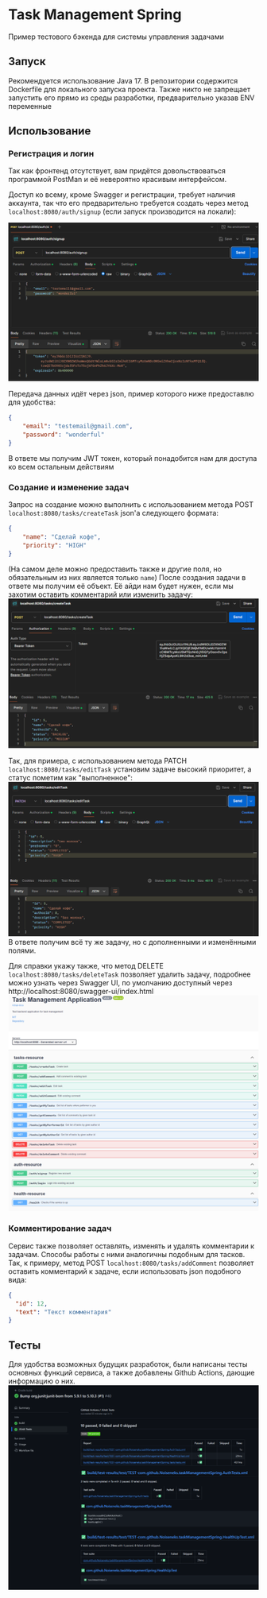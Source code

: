 # Task Management Spring

Пример тестового бэкенда для системы управления задачами

## Запуск
Рекомендуется использование Java 17. В репозитории содержится Dockerfile для локального запуска проекта. 
Также никто не запрещает запустить его прямо из среды разработки, предварительно указав ENV переменные

## Использование
### Регистрация и логин
Так как фронтенд отсутствует, вам придётся довольствоваться программой PostMan и её невероятно красивым интерфейсом.

Доступ ко всему, кроме Swagger и регистрации, требует наличия аккаунта, так что его предварительно требуется создать
через метод `localhost:8080/auth/signup` (если запуск производится на локали):

![img_1.png](images/img_1.png)

Передача данных идёт через json, пример которого ниже предоставлю для удобства:
```json
{
    "email": "testemail@gmail.com",
    "password": "wonderful"
}
```
В ответе мы получим JWT токен, который понадобится нам для доступа ко всем остальным действиям

### Создание и изменение задач
Запрос на создание можно выполнить с использованием метода POST `localhost:8080/tasks/createTask` json'а следующего формата:
```json
{
    "name": "Сделай кофе",
    "priority": "HIGH"
}
```
(На самом деле можно предоставить также и другие поля, но обязательным из них является только `name`)
После создания задачи в ответе мы получим её объект. Её айди нам будет нужен, если мы захотим оставить комментарий или изменить задачу:
![img.png](images/img.png)

Так, для примера, с использованием метода PATCH `localhost:8080/tasks/editTask` установим задаче высокий приоритет, а статус пометим как "выполненное":
![img_1.png](images/img_5.png)
В ответе получим всё ту же задачу, но с дополненными и изменёнными полями.

Для справки укажу также, что метод DELETE `localhost:8080/tasks/deleteTask` позволяет удалить задачу, подробнее можно узнать через Swagger UI, по умолчанию доступный через
http://localhost:8080/swagger-ui/index.html
![img_2.png](images/img_2.png)

### Комментирование задач
Сервис также позволяет оставлять, изменять и удалять комментарии к задачам. Способы работы с ними аналогичны подобным для тасков.
Так, к примеру, метод POST `localhost:8080/tasks/addComment` позволяет оставить комментарий к задаче, если использовать json подобного вида:
```json
{
  "id": 12,
  "text": "Текст комментария"
}
```

## Тесты
Для удобства возможных будущих разработок, были написаны тесты основных функций сервиса, а также добавлены Github Actions,
дающие информацию о них.
![img_3.png](images/img_3.png)
